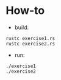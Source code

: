 # How-to

* build:
```
rustc exercise1.rs
rustc exercise2.rs
```

* run:
```
./exercise1
./exercise2
```
